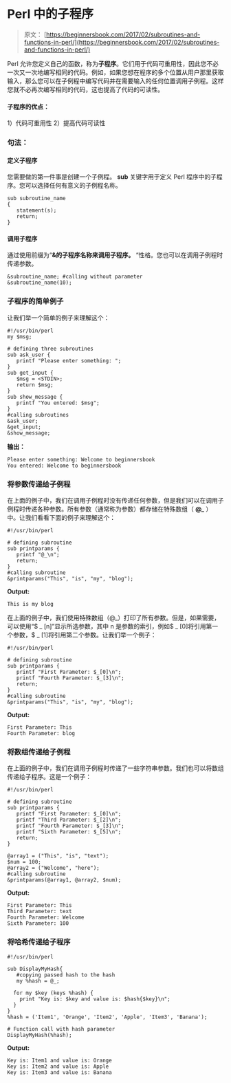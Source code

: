 # Perl 中的子程序

> 原文： [https://beginnersbook.com/2017/02/subroutines-and-functions-in-perl/](https://beginnersbook.com/2017/02/subroutines-and-functions-in-perl/)

Perl 允许您定义自己的函数，称为**子程序**。它们用于代码可重用性，因此您不必一次又一次地编写相同的代码。例如，如果您想在程序的多个位置从用户那里获取输入，那么您可以在子例程中编写代码并在需要输入的任何位置调用子例程。这样您就不必再次编写相同的代码，这也提高了代码的可读性。

#### 子程序的优点：

1）代码可重用性
2）提高代码可读性

### 句法：

#### 定义子程序

您需要做的第一件事是创建一个子例程。 **sub** 关键字用于定义 Perl 程序中的子程序。您可以选择任何有意义的子例程名称。

```
sub subroutine_name
{
   statement(s);
   return;
}
```

#### 调用子程序

通过使用前缀为“**&amp;的子程序名称来调用子程序。** “性格。您也可以在调用子例程时传递参数。

```
&subroutine_name; #calling without parameter
&subroutine_name(10);
```

### 子程序的简单例子

让我们举一个简单的例子来理解这个：

```
#!/usr/bin/perl
my $msg;

# defining three subroutines
sub ask_user {
   printf "Please enter something: ";
}
sub get_input {
   $msg = <STDIN>;
   return $msg;
}
sub show_message {
   printf "You entered: $msg";
}
#calling subroutines
&ask_user;
&get_input;
&show_message;
```

**输出：**

```
Please enter something: Welcome to beginnersbook
You entered: Welcome to beginnersbook
```

### 将参数传递给子例程

在上面的例子中，我们在调用子例程时没有传递任何参数，但是我们可以在调用子例程时传递各种参数。所有参数（通常称为参数）都存储在特殊数组（ **@_** ）中。让我们看看下面的例子来理解这个：

```
#!/usr/bin/perl

# defining subroutine
sub printparams {
   printf "@_\n";
   return;
}
#calling subroutine
&printparams("This", "is", "my", "blog");
```

**Output:**

```
This is my blog
```

在上面的例子中，我们使用特殊数组（@_）打印了所有参数。但是，如果需要，可以使用“$ _ [n]”显示所选参数，其中 n 是参数的索引，例如$ _ [0]将引用第一个参数，$ _ [1]将引用第二个参数。让我们举一个例子：

```
#!/usr/bin/perl

# defining subroutine
sub printparams {
   printf "First Parameter: $_[0]\n";
   printf "Fourth Parameter: $_[3]\n";
   return;
}
#calling subroutine
&printparams("This", "is", "my", "blog");
```

**Output:**

```
First Parameter: This
Fourth Parameter: blog
```

### 将数组传递给子例程

在上面的例子中，我们在调用子例程时传递了一些字符串参数。我们也可以将数组传递给子程序。这是一个例子：

```
#!/usr/bin/perl

# defining subroutine
sub printparams {
   printf "First Parameter: $_[0]\n";
   printf "Third Parameter: $_[2]\n";
   printf "Fourth Parameter: $_[3]\n";
   printf "Sixth Parameter: $_[5]\n";
   return;
}

@array1 = ("This", "is", "text");
$num = 100;
@array2 = ("Welcome", "here");
#calling subroutine
&printparams(@array1, @array2, $num);
```

**Output:**

```
First Parameter: This
Third Parameter: text
Fourth Parameter: Welcome
Sixth Parameter: 100
```

### 将哈希传递给子程序

```
#!/usr/bin/perl

sub DisplayMyHash{
   #copying passed hash to the hash
   my %hash = @_;

  for my $key (keys %hash) {
    print "Key is: $key and value is: $hash{$key}\n";
  }
}
%hash = ('Item1', 'Orange', 'Item2', 'Apple', 'Item3', 'Banana');

# Function call with hash parameter
DisplayMyHash(%hash);
```

**Output:**

```
Key is: Item1 and value is: Orange
Key is: Item2 and value is: Apple
Key is: Item3 and value is: Banana
```